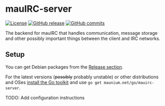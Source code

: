 # mauIRC-server
[![License](http://img.shields.io/:license-gpl3-blue.svg?style=flat-square)](http://www.gnu.org/licenses/gpl-3.0.html)
[![GitHub release](https://img.shields.io/github/release/tulir/mauirc-server.svg?maxAge=600&style=flat-square)](https://github.com/tulir/mauirc-server/releases)
[![GitHub commits](https://img.shields.io/github/commits-since/tulir/mauirc-server/v2.0.0.svg?maxAge=600&style=flat-square)]()

The backend for mauIRC that handles communication, message storage and other possibly important things between the client and IRC networks.

## Setup
You can get Debian packages from the [Release section](https://github.com/tulir/mauirc-server/releases).

For the latest versions (~~possibly~~ probably unstable) or other distributions and OSes [install the Go toolkit](https://golang.org/doc/install) and use `go get maunium.net/go/mauirc-server`.

TODO: Add configuration instructions

